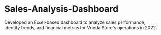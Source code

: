 # Sales-Analysis-Dashboard
Developed an Excel-based dashboard to analyze sales performance, identify trends, and financial metrics for Vrinda Store's operations in 2022.
